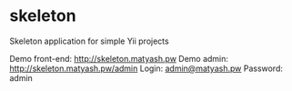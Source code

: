 skeleton
========

Skeleton application for simple Yii projects

Demo front-end: http://skeleton.matyash.pw
Demo admin: http://skeleton.matyash.pw/admin
Login: admin@matyash.pw
Password: admin

